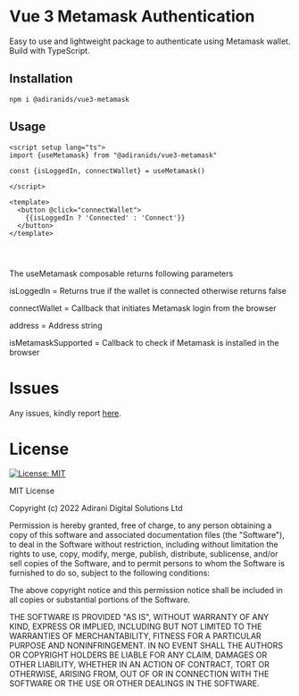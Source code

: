 # Vue 3 Metamask Authentication

Easy to use and lightweight package to authenticate using Metamask wallet. Build with TypeScript.

## Installation

```
npm i @adiranids/vue3-metamask
```

## Usage 

```
<script setup lang="ts">
import {useMetamask} from "@adiranids/vue3-metamask"

const {isLoggedIn, connectWallet} = useMetamask()

</script>

<template>
  <button @click="connectWallet">
    {{isLoggedIn ? 'Connected' : 'Connect'}}
  </button>
</template>




```

The useMetamask composable returns following parameters

isLoggedIn = Returns true if the wallet is connected otherwise returns false

connectWallet = Callback that initiates Metamask login from the browser

address = Address string

isMetamaskSupported = Callback to check if Metamask is installed in the browser



# Issues

Any issues, kindly report [here](https://github.com/adiranids/vue3metask/issues).


# License
[![License: MIT](https://img.shields.io/badge/License-MIT-yellow.svg)](https://opensource.org/licenses/MIT)


MIT License

Copyright (c) 2022 Adirani Digital Solutions Ltd

Permission is hereby granted, free of charge, to any person obtaining a copy
of this software and associated documentation files (the "Software"), to deal
in the Software without restriction, including without limitation the rights
to use, copy, modify, merge, publish, distribute, sublicense, and/or sell
copies of the Software, and to permit persons to whom the Software is
furnished to do so, subject to the following conditions:

The above copyright notice and this permission notice shall be included in all
copies or substantial portions of the Software.

THE SOFTWARE IS PROVIDED "AS IS", WITHOUT WARRANTY OF ANY KIND, EXPRESS OR
IMPLIED, INCLUDING BUT NOT LIMITED TO THE WARRANTIES OF MERCHANTABILITY,
FITNESS FOR A PARTICULAR PURPOSE AND NONINFRINGEMENT. IN NO EVENT SHALL THE
AUTHORS OR COPYRIGHT HOLDERS BE LIABLE FOR ANY CLAIM, DAMAGES OR OTHER
LIABILITY, WHETHER IN AN ACTION OF CONTRACT, TORT OR OTHERWISE, ARISING FROM,
OUT OF OR IN CONNECTION WITH THE SOFTWARE OR THE USE OR OTHER DEALINGS IN THE
SOFTWARE.